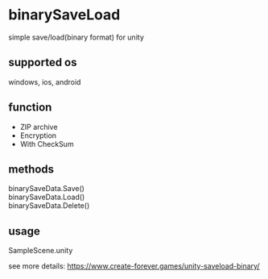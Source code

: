 # binarySaveLoad
simple save/load(binary format) for unity

## supported os
windows, ios, android

## function
- ZIP archive
- Encryption
- With CheckSum

## methods
binarySaveData.Save()  
binarySaveData.Load()  
binarySaveData.Delete()

## usage
SampleScene.unity

see more details: https://www.create-forever.games/unity-saveload-binary/
